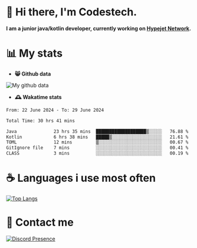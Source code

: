 # 👋 Hi there, I'm Codestech.
**I am a junior java/kotlin developer, currently working on [Hypejet Network](https://github.com/Hypejet).**

# 📊 My stats
- **😸 Github data**

![My github data](https://github-readme-stats.vercel.app/api?username=Codestech1&count_private=true&include_all_commits=true&theme=codeSTACKr)

- **🕰️ Wakatime stats**
<!--START_SECTION:waka-->

```txt
From: 22 June 2024 - To: 29 June 2024

Total Time: 30 hrs 41 mins

Java              23 hrs 35 mins  ███████████████████▒░░░░░   76.88 %
Kotlin            6 hrs 38 mins   █████▒░░░░░░░░░░░░░░░░░░░   21.61 %
TOML              12 mins         ▒░░░░░░░░░░░░░░░░░░░░░░░░   00.67 %
GitIgnore file    7 mins          ░░░░░░░░░░░░░░░░░░░░░░░░░   00.41 %
CLASS             3 mins          ░░░░░░░░░░░░░░░░░░░░░░░░░   00.19 %
```

<!--END_SECTION:waka-->

# ☕ Languages i use most often
[![Top Langs](https://github-readme-stats.vercel.app/api/top-langs/?username=Codestech1&layout=compact&langs_count=8&exclude_repo=window5000.github.io&theme=codeSTACKr)](https://github.com/anuraghazra/github-readme-stats)

# 💬 Contact me
[![Discord Presence](https://lanyard.cnrad.dev/api/650718742157852740)](https://discord.com/users/650718742157852740)
</br>
